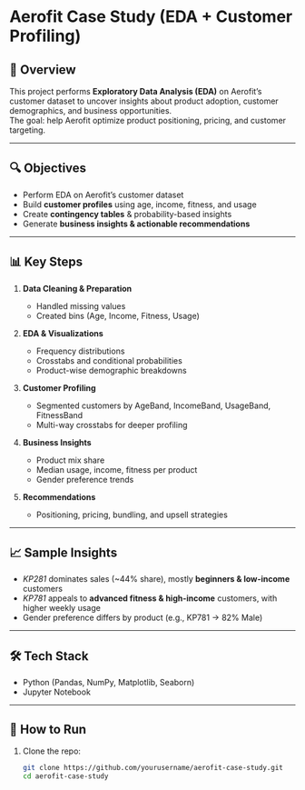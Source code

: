 # Aerofit Case Study (EDA + Customer Profiling)

## 📌 Overview
This project performs **Exploratory Data Analysis (EDA)** on Aerofit’s customer dataset to uncover insights about product adoption, customer demographics, and business opportunities.  
The goal: help Aerofit optimize product positioning, pricing, and customer targeting.

---

## 🔍 Objectives
- Perform EDA on Aerofit’s customer dataset  
- Build **customer profiles** using age, income, fitness, and usage  
- Create **contingency tables** & probability-based insights  
- Generate **business insights & actionable recommendations**

---

## 📊 Key Steps
1. **Data Cleaning & Preparation**  
   - Handled missing values  
   - Created bins (Age, Income, Fitness, Usage)  

2. **EDA & Visualizations**  
   - Frequency distributions  
   - Crosstabs and conditional probabilities  
   - Product-wise demographic breakdowns  

3. **Customer Profiling**  
   - Segmented customers by AgeBand, IncomeBand, UsageBand, FitnessBand  
   - Multi-way crosstabs for deeper profiling  

4. **Business Insights**  
   - Product mix share  
   - Median usage, income, fitness per product  
   - Gender preference trends  

5. **Recommendations**  
   - Positioning, pricing, bundling, and upsell strategies  

---

## 📈 Sample Insights
- *KP281* dominates sales (~44% share), mostly **beginners & low-income** customers  
- *KP781* appeals to **advanced fitness & high-income** customers, with higher weekly usage  
- Gender preference differs by product (e.g., KP781 → 82% Male)  

---

## 🛠️ Tech Stack
- Python (Pandas, NumPy, Matplotlib, Seaborn)  
- Jupyter Notebook  

---

## 🚀 How to Run
1. Clone the repo:  
   ```bash
   git clone https://github.com/yourusername/aerofit-case-study.git
   cd aerofit-case-study
